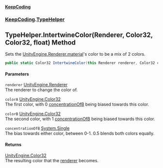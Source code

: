 #### [KeepCoding](index.md 'index')
### [KeepCoding](KeepCoding.md 'KeepCoding').[TypeHelper](KeepCoding_TypeHelper.md 'KeepCoding.TypeHelper')
## TypeHelper.IntertwineColor(Renderer, Color32, Color32, float) Method
Sets the [UnityEngine.Renderer.material](https://docs.microsoft.com/en-us/dotnet/api/UnityEngine.Renderer.material 'UnityEngine.Renderer.material')'s color to be a mix of 2 colors.  
```csharp
public static Color32 IntertwineColor(this Renderer renderer, Color32 colorA, Color32 colorB, float concentrationOfB=0.5f);
```
#### Parameters
<a name='KeepCoding_TypeHelper_IntertwineColor(Renderer_Color32_Color32_float)_renderer'></a>
`renderer` [UnityEngine.Renderer](https://docs.microsoft.com/en-us/dotnet/api/UnityEngine.Renderer 'UnityEngine.Renderer')  
The renderer to change the color of.
  
<a name='KeepCoding_TypeHelper_IntertwineColor(Renderer_Color32_Color32_float)_colorA'></a>
`colorA` [UnityEngine.Color32](https://docs.microsoft.com/en-us/dotnet/api/UnityEngine.Color32 'UnityEngine.Color32')  
The first color, with 0 [concentrationOfB](KeepCoding_TypeHelper_IntertwineColor(Renderer_Color32_Color32_float).md#KeepCoding_TypeHelper_IntertwineColor(Renderer_Color32_Color32_float)_concentrationOfB 'KeepCoding.TypeHelper.IntertwineColor(Renderer, Color32, Color32, float).concentrationOfB') being biased towards this color.
  
<a name='KeepCoding_TypeHelper_IntertwineColor(Renderer_Color32_Color32_float)_colorB'></a>
`colorB` [UnityEngine.Color32](https://docs.microsoft.com/en-us/dotnet/api/UnityEngine.Color32 'UnityEngine.Color32')  
The second color, with 1 [concentrationOfB](KeepCoding_TypeHelper_IntertwineColor(Renderer_Color32_Color32_float).md#KeepCoding_TypeHelper_IntertwineColor(Renderer_Color32_Color32_float)_concentrationOfB 'KeepCoding.TypeHelper.IntertwineColor(Renderer, Color32, Color32, float).concentrationOfB') being biased towards this color.
  
<a name='KeepCoding_TypeHelper_IntertwineColor(Renderer_Color32_Color32_float)_concentrationOfB'></a>
`concentrationOfB` [System.Single](https://docs.microsoft.com/en-us/dotnet/api/System.Single 'System.Single')  
The bias towards either color, between 0-1. 0.5 blends both colors equally.
  
#### Returns
[UnityEngine.Color32](https://docs.microsoft.com/en-us/dotnet/api/UnityEngine.Color32 'UnityEngine.Color32')  
The resulting color that the [renderer](KeepCoding_TypeHelper_IntertwineColor(Renderer_Color32_Color32_float).md#KeepCoding_TypeHelper_IntertwineColor(Renderer_Color32_Color32_float)_renderer 'KeepCoding.TypeHelper.IntertwineColor(Renderer, Color32, Color32, float).renderer') becomes.
